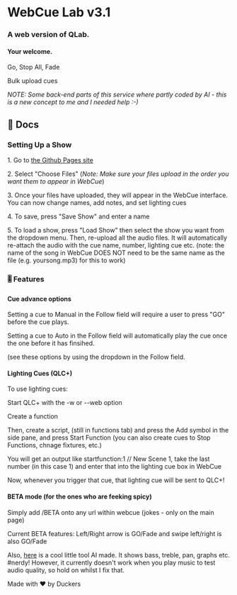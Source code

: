<h1>WebCue Lab v3.1</h1>
<h3>A web version of QLab.</h3>
<h4>Your welcome.</h4>
<p>Go, Stop All, Fade</p>
<p>Bulk upload cues</p>
 <em>NOTE: Some back-end parts of this service where partly coded by AI - this is a new concept to me and I needed help :-)</em>
<h2>📄 Docs</h2>
<h3>Setting Up a Show</h3>
<p> 1. Go to <a href="https://therealduckers.github.io/WebCue">the Github Pages site</a></p>
<p> 2. Select "Choose Files" (<em>Note: Make sure your files upload in the order you want them to appear in WebCue</em>) </p>
<p> 3. Once your files have uploaded, they will appear in the WebCue interface. You can now change names, add notes, and set lighting cues</p>
<p> 4. To save, press "Save Show" and enter a name</p>
<p> 5. To load a show, press "Load Show" then select the show you want from the dropdown menu. Then, re-upload all the audio files. It will automatically re-attach the audio with the cue name, number, lighting cue etc. (note: the name of the song in WebCue DOES NOT need to be the same name as the file (e.g. yoursong.mp3) for this to work) </p>

<h3>🎚️ Features</h3>
<h4>Cue advance options</h4>
<p>Setting a cue to Manual in the Follow field will require a user to press "GO" before the cue plays.</p>
<p>Setting a cue to Auto in the Follow field will automatically play the cue once the one before it has finsihed.</p>
<P>(see these options by using the dropdown in the Follow field.</P>

<h4>Lighting Cues (QLC+)</h4>
<p>To use lighting cues:</p>
<p>Start QLC+ with the -w or --web option</p>
<p>Create a function</p>
<p>Then, create a script, (still in functions tab) and press the Add symbol in the side pane, and press Start Function (you can also create cues to Stop Functions, chnage fixtures, etc.)</p>
<p>You will get an output like startfunction:1 // New Scene 1, take the last number (in this case 1) and enter that into the lighting cue box in WebCue</p>
<p>Now, whenever you trigger that cue, that lighting cue will be sent to QLC+!</p>

<h4>BETA mode (for the ones who are feeking spicy)</h4>
<p>Simply add /BETA onto any url within webcue (jokes - only on the main page)</p>
<p>Current BETA features: Left/Right arrow is GO/Fade and swipe left/right is also GO/Fade</p>
<p> Also, <a href="https://therealduckers.github.io/WebCue/tuner">here</a> is a cool little tool AI made. It shows bass, treble, pan, graphs etc. #nerdy! However, it currently doesn't work when you play music to test audio quality, so hold on whilst I fix that.</p>
<p></p>
<p></p>
<p></p>
<p></p>

<p></p>
<p></p>
<p></p>

<p>Made with ❤️ by Duckers</p>
